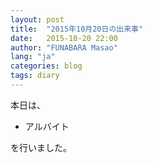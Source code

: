 ```yaml
---
layout: post
title:  "2015年10月20日の出来事"
date:   2015-10-20 22:00
author: "FUNABARA Masao"
lang: "ja"
categories: blog
tags: diary
---
```


本日は、

* アルバイト

を行いました。
